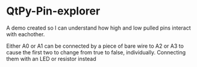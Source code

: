 # QtPy-Pin-explorer
A demo created so I can understand how high and low pulled pins interact with eachother. 

Either A0 or A1 can be connected by a piece of bare wire to A2 or A3 to cause the first two to change from true to false, individually. Connecting them with an LED or resistor instead
